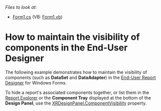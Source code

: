 <!-- default file list -->
*Files to look at*:

* [Form1.cs](./CS/HideComponentTray/Form1.cs) (VB: [Form1.vb](./VB/HideComponentTray/Form1.vb))
<!-- default file list end -->
# How to maintain the visibility of components in the End-User Designer


<p>The following example demonstrates how to maintain the visibility of components (such as <strong>DataSet</strong> and <strong>DataAdapter</strong>) in the <a href="http://documentation.devexpress.com/#XtraReports/CustomDocument1198"><u>End-User Report Designer</u></a> for Windows Forms.</p><p>To hide a report's associated components together, or list them in the <a href="http://documentation.devexpress.com/#XtraReports/CustomDocument4258"><u>Report Explorer</u></a> or the <strong>Component Tray</strong> displayed at the bottom of the <strong>Design Panel</strong>, use the <a href="http://documentation.devexpress.com/#XtraReports/DevExpressXtraReportsUserDesignerXRDesignPanel_ComponentVisibilitytopic"><u>XRDesignPanel.ComponentVisibility</u></a> property.</p>

<br/>


